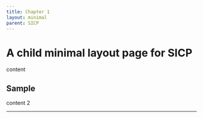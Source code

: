 ```yaml
---
title: Chapter 1
layout: minimal
parent: SICP
---
```


# A child minimal layout page for SICP

content

## Sample

content 2

---

<div id="disqus_thread"></div><script>(function() {var d = document, s = d.createElement('script');s.src = 'https://stellaqx-github-io.disqus.com/embed.js';s.setAttribute('data-timestamp', +new Date());(d.head || d.body).appendChild(s);})();</script>